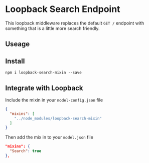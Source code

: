 # Loopback Search Endpoint
This loopback middleware replaces the default `GET /` endpoint with something that is a little more search friendly.

## Useage

## Install
`npm i loopback-search-mixin --save`

## Integrate with Loopback
Include the mixin in your `model-config.json` file

```json
{
  "mixins": [
    "../node_modules/loopback-search-mixin"
  ]
}
```

Then add the mix in to your `model.json` file
```json
"mixins": {
  "Search": true
},
```